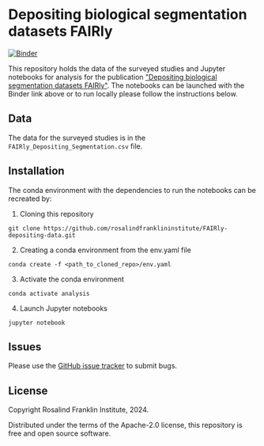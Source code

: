 # Depositing biological segmentation datasets FAIRly
[![Binder](https://mybinder.org/badge_logo.svg)](https://mybinder.org/v2/gh/rosalindfranklininstitute/FAIRly-depositing-data.git/HEAD)

This repository holds the data of the surveyed studies and Jupyter notebooks for analysis for the publication ["Depositing biological segmentation datasets FAIRly"](https://doi.org/10.1101/2024.12.10.627814).
The notebooks can be launched with the Binder link above or to run locally please follow the instructions below.

## Data

The data for the surveyed studies is in the `FAIRly_Depositing_Segmentation.csv` file.

## Installation

The conda environment with the dependencies to run the notebooks can be recreated by:

1. Cloning this repository

```
git clone https://github.com/rosalindfranklininstitute/FAIRly-depositing-data.git
```

2. Creating a conda environment from the env.yaml file

```
conda create -f <path_to_cloned_repo>/env.yaml
```

3. Activate the conda environment

```
conda activate analysis
```

4. Launch Jupyter notebooks

```
jupyter notebook
```

## Issues

Please use the [GitHub issue tracker](https://github.com/rosalindfranklininstitute/python-template/issues) to submit bugs.

## License

Copyright Rosalind Franklin Institute, 2024.

Distributed under the terms of the Apache-2.0 license, this repository is free and open source software.
